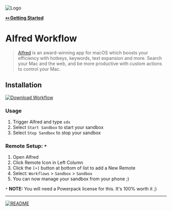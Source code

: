 ![Logo](https://sfccdevops.s3.amazonaws.com/logo-128.png "Logo")

**[↤ Getting Started](../README.md)**

Alfred Workflow
===

> [Alfred](https://www.alfredapp.com/) is an award-winning app for macOS which boosts your efficiency with hotkeys, keywords, text expansion and more. Search your Mac and the web, and be more productive with custom actions to control your Mac.

Installation
---

[![Download Workflow](https://img.shields.io/badge/Download_Workflow-5C1F87.svg?logo=alfred&logoColor=white&style=for-the-badge)](../Sandbox.alfredworkflow)

### Usage

1. Trigger Alfred and type `sdx`
2. Select `Start Sandbox` to start your sandbox
3. Select `Stop Sandbox` to stop your sandbox

### Remote Setup: `*`

1. Open Alfred
2. Click Remote Icon in Left Column
3. Click the `[+]` button at bottom of list to add a New Remote
4. Select: `Workflows` > `Sandbox` > `Sandbox`
5. You can now manage your sandbox from your phone ;)

`*` **NOTE:** You will need a Powerpack license for this.  It's 100% worth it ;)

---

[![README](https://img.shields.io/badge/README-121212.svg?logo=github&style=for-the-badge)](../README)